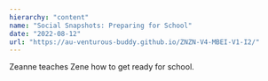 ```yaml
---
hierarchy: "content"
name: "Social Snapshots: Preparing for School"
date: "2022-08-12"
url: "https://au-venturous-buddy.github.io/ZNZN-V4-MBEI-V1-I2/"
---
```


Zeanne teaches Zene how to get ready for school.